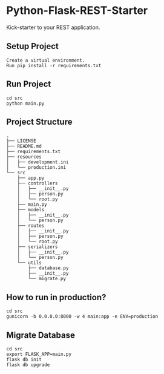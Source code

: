 # Python-Flask-REST-Starter
Kick-starter to your REST application.

## Setup Project
    Create a virtual environment.
    Run pip install -r requirements.txt

## Run Project
    cd src
    python main.py

## Project Structure
    .
    ├── LICENSE
    ├── README.md
    ├── requirements.txt
    ├── resources
    │   ├── development.ini
    │   └── production.ini
    └── src
        ├── app.py
        ├── controllers
        │   ├── __init__.py
        │   ├── person.py
        │   └── root.py
        ├── main.py
        ├── models
        │   ├── __init__.py
        │   └── person.py
        ├── routes
        │   ├── __init__.py
        │   ├── person.py
        │   └── root.py
        ├── serializers
        │   ├── __init__.py
        │   └── person.py
        └── utils
            ├── database.py
            ├── __init__.py
            └── migrate.py

## How to run in production?
    cd src
    gunicorn -b 0.0.0.0:8000 -w 4 main:app -e ENV=production
    
## Migrate Database
    cd src
    export FLASK_APP=main.py
    flask db init
    flask db upgrade
